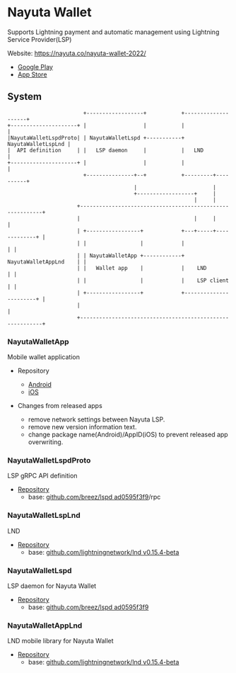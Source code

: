 # Nayuta Wallet

Supports Lightning payment and automatic management using Lightning Service Provider(LSP)

Website: https://nayuta.co/nayuta-wallet-2022/

* [Google Play](https://play.google.com/store/apps/details?id=com.nayuta.core2)
* [App Store](https://apps.apple.com/jp/app/nayuta-wallet/id6449242331)

## System

```text
                        +------------------+           +--------------------+
+---------------------+ |                  |           |                    |
|NayutaWalletLspdProto| | NayutaWalletLspd +-----------+ NayutaWalletLspLnd |
|  API definition     | |   LSP daemon     |           |   LND              |
+---------------------+ |                  |           |                    |
                        +---------------+--+           +---------+----------+
                                        |                        |
                                        +------------------+     |
                                                           |     |
                      +----------------------------------------------------------+
                      |                                    |     |               |
                      | +-----------------+            +---+-----+-------------+ |
                      | |                 |            |                       | |
                      | | NayutaWalletApp +------------+ NayutaWalletAppLnd    | |
                      | |   Wallet app    |            |    LND                | |
                      | |                 |            |    LSP client         | |
                      | +-----------------+            +-----------------------+ |
                      |                                                          |
                      +----------------------------------------------------------+
```

### NayutaWalletApp

Mobile wallet application

* Repository
  * [Android](https://github.com/nayutaco/NayutaWalletApp/tree/android-v0.4.0)
  * [iOS](https://github.com/nayutaco/NayutaWalletApp/tree/ios-v1.2.0)

* Changes from released apps
  * remove network settings between Nayuta LSP.
  * remove new version information text.
  * change package name(Android)/AppID(iOS) to prevent released app overwriting.

### NayutaWalletLspdProto

LSP gRPC API definition

* [Repository](https://github.com/nayutaco/NayutaWalletLspdProto/tree/refs/tags/v0.5.6)
  * base: [github.com/breez/lspd ad0595f3f9](https://github.com/breez/lspd/tree/ad0595f3f9dc417dd2371215ec9c52ea2c66a801)/rpc

### NayutaWalletLspLnd

LND

* [Repository](https://github.com/nayutaco/NayutaWalletLspLnd/tree/v0.15.4-beta.lsp-v0.2.1)
  * base: [github.com/lightningnetwork/lnd v0.15.4-beta](https://github.com/lightningnetwork/lnd/tree/v0.15.4-beta)

### NayutaWalletLspd

LSP daemon for Nayuta Wallet

* [Repository](https://github.com/nayutaco/NayutaWalletLspd/tree/v0.6.0)
  * base: [github.com/breez/lspd ad0595f3f9](https://github.com/breez/lspd/tree/ad0595f3f9dc417dd2371215ec9c52ea2c66a801)

### NayutaWalletAppLnd

LND mobile library for Nayuta Wallet

* [Repository](https://github.com/nayutaco/NayutaWalletAppLnd/tree/v0.15.4-beta.app-v0.2.10)
  * base: [github.com/lightningnetwork/lnd v0.15.4-beta](https://github.com/lightningnetwork/lnd/tree/v0.15.4-beta)
